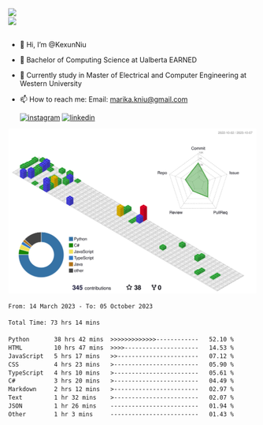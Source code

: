<a href="https://github.com/anuraghazra/github-readme-stats">
  <img align="center" src="https://github-readme-stats.vercel.app/api?username=KexunNiu&show_icons=true" />
</a>
</br>
<a href="https://github.com/anuraghazra/github-readme-stats">
  <img align="center" src="https://github-readme-stats.vercel.app/api/top-langs/?username=KexunNiu" />
</a>

</br>
</br>

- 👋 Hi, I’m @KexunNiu
- 👀 Bachelor of Computing Science at Ualberta EARNED
- 🌱 Currently study in Master of Electrical and Computer Engineering at Western University
- 📫 How to reach me: Email: marika.kniu@gmail.com
  
  [![instagram](https://github.com/shikhar1020jais1/Git-Social/blob/master/Icons/Instagram1.png (Instagram))][1] [![linkedin](https://github.com/shikhar1020jais1/Git-Social/blob/master/Icons/LinkedIn1.png (LinkedIn))][2]

<!-- To Link your profile to the media buttons -->

[1]: https://www.instagram.com/barryn719_
[2]: https://www.linkedin.com/in/kexun-niu



![](./profile-3d-contrib/profile-gitblock.svg)

<!--START_SECTION:waka-->

```txt
From: 14 March 2023 - To: 05 October 2023

Total Time: 73 hrs 14 mins

Python       38 hrs 42 mins  >>>>>>>>>>>>>------------   52.10 %
HTML         10 hrs 47 mins  >>>>---------------------   14.53 %
JavaScript   5 hrs 17 mins   >>-----------------------   07.12 %
CSS          4 hrs 23 mins   >------------------------   05.90 %
TypeScript   4 hrs 10 mins   >------------------------   05.61 %
C#           3 hrs 20 mins   >------------------------   04.49 %
Markdown     2 hrs 12 mins   >------------------------   02.97 %
Text         1 hr 32 mins    >------------------------   02.07 %
JSON         1 hr 26 mins    -------------------------   01.94 %
Other        1 hr 3 mins     -------------------------   01.43 %
```

<!--END_SECTION:waka-->

